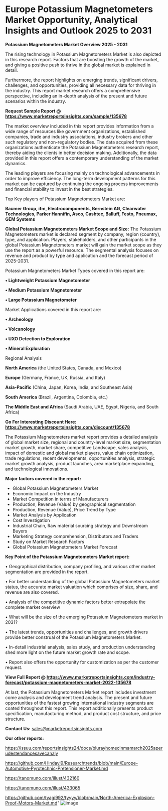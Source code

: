 # Europe Potassium Magnetometers Market Opportunity, Analytical Insights and Outlook 2025 to 2031

<Strong> Potassium Magnetometers Market Overview 2025 - 2031</strong>

The rising technology in Potassium Magnetometers Market is also depicted in this research report. Factors that are boosting the growth of the market, and giving a positive push to thrive in the global market is explained in detail.

Furthermore, the report highlights on emerging trends, significant drivers, challenges, and opportunities, providing all necessary data for thriving in the industry. This report market research offers a comprehensive perspective, including an in-depth analysis of the present and future scenarios within the industry.

<strong>Request Sample Report @ <a href=https://www.marketreportsinsights.com/sample/135678>https://www.marketreportsinsights.com/sample/135678</a></strong>

The market overview included in this report provides information from a wide range of resources like government organizations, established companies, trade and industry associations, industry brokers and other such regulatory and non-regulatory bodies. The data acquired from these organizations authenticate the Potassium Magnetometers research report, thereby aiding the clients in better decision making. Additionally, the data provided in this report offers a contemporary understanding of the market dynamics.

The leading players are focusing mainly on technological advancements in order to improve efficiency. The long-term development patterns for this market can be captured by continuing the ongoing process improvements and financial stability to invest in the best strategies.

Top Key players of Potassium Magnetometers Market are:

<strong>Baumer Group, ifm, Electrocomponents, Bernstein AG, Clearwater Technologies, Parker Hannifin, Asco, Cashtec, Balluff, Festo, Pneumax, GEM Systems</strong>

<strong><b>Global Potassium Magnetometers Market Scope and Size:</b></strong>
The Potassium Magnetometers market is declared segment by company, region (country), type, and application. Players, stakeholders, and other participants in the global Potassium Magnetometers market will gain the market scope as they use the report as a powerful resource. The segmental analysis focuses on revenue and product by type and application and the forecast period of 2025-2031.

Potassium Magnetometers Market Types covered in this report are:

<strong>• Lightweight Potassium Magnetometer

• Medium Potassium Magnetometer

• Large Potassium Magnetometer</strong>

Market Applications covered in this report are:

<strong>• Archeology

• Volcanology

• UXO Detection to Exploration

• Mineral Exploration</strong> 

Regional Analysis

<strong>North America</strong> (the United States, Canada, and Mexico)

<strong>Europe</strong> (Germany, France, UK, Russia, and Italy)

<strong>Asia-Pacific</strong> (China, Japan, Korea, India, and Southeast Asia)

<strong>South America</strong> (Brazil, Argentina, Colombia, etc.)

<strong>The Middle East and Africa</strong> (Saudi Arabia, UAE, Egypt, Nigeria, and South Africa)

<strong>Go For Interesting Discount Here: <a href=https://www.marketreportsinsights.com/discount/135678>https://www.marketreportsinsights.com/discount/135678</a></strong>

The Potassium Magnetometers market report provides a detailed analysis of global market size, regional and country-level market size, segmentation market growth, market share, competitive Landscape, sales analysis, impact of domestic and global market players, value chain optimization, trade regulations, recent developments, opportunities analysis, strategic market growth analysis, product launches, area marketplace expanding, and technological innovations.

<strong><b>Major factors covered in the report:</b></strong>
<ul>
  <li>Global Potassium Magnetometers Market </li>
  <li>Economic Impact on the Industry</li>
  <li>Market Competition in terms of Manufacturers</li>
  <li>Production, Revenue (Value) by geographical segmentation</li>
  <li>Production, Revenue (Value), Price Trend by Type</li>
  <li>Market Analysis by Application</li>
  <li>Cost Investigation</li>
  <li>Industrial Chain, Raw material sourcing strategy and Downstream Buyers</li>
  <li>Marketing Strategy comprehension, Distributors and Traders</li>
  <li>Study on Market Research Factors</li>
  <li>Global Potassium Magnetometers Market Forecast</li>
</ul>

<strong><b>Key Point of the Potassium Magnetometers Market report:</b></strong>

• Geographical distribution, company profiling, and various other market segmentation are provided in the report.

• For better understanding of the global Potassium Magnetometers market status, the accurate market valuation which comprises of size, share, and revenue are also covered.

• Analysis of the competitive dynamic factors better extrapolate the complete market overview

• What will be the size of the emerging Potassium Magnetometers market in 2031?

• The latest trends, opportunities and challenges, and growth drivers provide better construal of the Potassium Magnetometers Market.

• In-detail industrial analysis, sales study, and production understanding shed more light on the future market growth rate and scope.

• Report also offers the opportunity for customization as per the customer request.

<strong><b>View Full Report @ <a href=https://www.marketreportsinsights.com/industry-forecast/potassium-magnetometers-market-2022-135678>https://www.marketreportsinsights.com/industry-forecast/potassium-magnetometers-market-2022-135678</a></b></strong>


At last, the Potassium Magnetometers Market report includes investment come analysis and development trend analysis. The present and future opportunities of the fastest growing international industry segments are coated throughout this report. This report additionally presents product specification, manufacturing method, and product cost structure, and price structure.

<strong>Contact Us:</strong>
sales@marketreportsinsights.com

<strong>Our other reports:</strong>

<a href=https://issuu.com/reportsinsights24/docs/blurayhomecinmamarch2025aperudestendancesavecanaly>https://issuu.com/reportsinsights24/docs/blurayhomecinmamarch2025aperudestendancesavecanaly</a>

<a href=https://github.com/Hindavi9/Researchtrends/blob/main/Europe-Automotive-Pyrotechnic-Pretensioner-Market.md>https://github.com/Hindavi9/Researchtrends/blob/main/Europe-Automotive-Pyrotechnic-Pretensioner-Market.md</a>

<a href=https://tanomuno.com/illust/432160>https://tanomuno.com/illust/432160</a>

<a href=https://tanomuno.com/illust/433065>https://tanomuno.com/illust/433065</a>

<a href=https://github.com/tyagi992/tyyyy/blob/main/North-America-Explosion-Proof-Motors-Market.md>https://github.com/tyagi992/tyyyy/blob/main/North-America-Explosion-Proof-Motors-Market.md</a>"
![image](https://github.com/user-attachments/assets/f6daae87-5a3e-45f4-9c2b-1d9daa67fb17)
